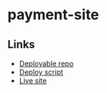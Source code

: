 # payment-site

## Links
* [Deployable repo](https://github.com/beccauwu/payment-site-docker)
* [Deploy script](https://github.com/beccauwu/django-dockerise)
* [Live site](https://shopsite.perttula.co)

